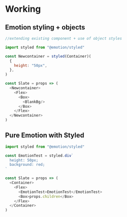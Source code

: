 # Working

## Emotion styling + objects

```javascript
//extending existing component + use of object styles

import styled from "@emotion/styled"

const Newcontainer = styled(Container)(
  {
    height: "50px",
  },
)

const Slate = props => (
  <Newcontainer>
    <Flex>
      <Box>
        <BlankBg/>
      </Box>
    </Flex>
  </Newcontainer>
)
```

## Pure Emotion with Styled

```javascript
import styled from "@emotion/styled"

const EmotionTest = styled.div`
  height: 50px;
  background: red;
`

const Slate = props => (
  <Container>
    <Flex>
      <EmotionTest>EmotionTest</EmotionTest>
      <Box>props.children</Box>
    </Flex>
  </Container>
)
```